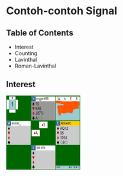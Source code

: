 # Contoh-contoh Signal

## Table of Contents

- Interest
- Counting
- Lavinthal
- Roman-Lavinthal


## Interest

<img src="./Assets/no interest-001.jpg" width="200" height="200">

